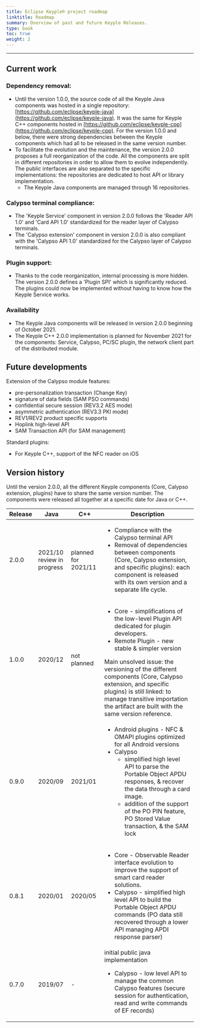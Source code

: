 ```yaml
---
title: Eclipse Keyple® project roadmap
linktitle: Roadmap
summary: Overview of past and future Keyple Releases.
type: book
toc: true
weight: 2
---
```


---
## Current work
### Dependency removal:

 - Until the version 1.0.0, the source code of all the Keyple Java components was hosted in a single repository: [https://github.com/eclipse/keyple-java](https://github.com/eclipse/keyple-java). It was the same for Keyple C++ components hosted in [https://github.com/eclipse/keyple-cpp](https://github.com/eclipse/keyple-cpp). For the version 1.0.0 and below, there were strong dependencies between the Keyple components which had all to be released in the same version number.
 - To facilitate the evolution and the maintenance, the version 2.0.0 proposes a full reorganization of the code. All the components are split in different repositories in order to allow them to evolve independently. The public interfaces are also separated to the specific implementations: the repositories are dedicated to host API or library implementation.
   - The Keyple Java components are managed through 16 repositories. 

### Calypso terminal compliance:

 - The 'Keyple Service' component in version 2.0.0 follows the 'Reader API 1.0' and 'Card API 1.0' standardized for the reader layer of Calypso terminals.
 - The 'Calypso extension' component in version 2.0.0 is also compliant with the 'Calypso API 1.0' standardized for the Calypso layer of Calypso terminals.

### Plugin support:

 - Thanks to the code reorganization, internal processing is more hidden. The version 2.0.0 defines a 'Plugin SPI' which is significantly reduced. The plugins could now be implemented without having to know how the Keyple Service works.

### Availability

 - The Keyple Java components will be released in version 2.0.0 beginning of October 2021.
 - The Keyple C++ 2.0.0 implementation is planned for November 2021 for the components: Service, Calypso, PC/SC plugin, the network client part of the distributed module.

## Future developments
Extension of the Calypso module features:

 - pre-personalization transaction (Change Key)
 - signature of data fields (SAM PSO commands)
 - confidential secure session (REV3.2 AES mode)
 - asymmetric authentication (REV3.3 PKI mode)
 - REV1/REV2 product specific supports
 - Hoplink high-level API
 - SAM Transaction API (for SAM management)

Standard plugins:

 - For Keyple C++, support of the NFC reader on iOS

## Version history
Until the version 2.0.0, all the different Keyple components (Core, Calypso extension, plugins) have to share the same version number. The components were released all together at a specific date for Java or C++.

<table>
<thead>
  <tr>
    <th>Release</th>
    <th>Java</th>
    <th>C++</th>
    <th>Description</th>
  </tr>
</thead>
<tbody>
  <tr>
    <td>2.0.0</td>
    <td>2021/10<br>review in progress</td>
    <td>planned for 2021/11</td>
    <td><ul><li>Compliance with the Calypso terminal API</li><li>Removal of dependencies between components (Core, Calypso extension, and specific plugins): each component is released with its own version and a separate life cycle.</li></ul></td>
  </tr>
  <tr>
    <td>1.0.0</td>
    <td>2020/12</td>
    <td>not planned</td>
    <td><ul><li>Core - simplifications of the low-level Plugin API dedicated for plugin developers.</li><li>Remote Plugin - new stable &amp; simpler version</li></ul>Main unsolved issue: the versioning of the different components (Core, Calypso extension, and specific plugins) is still linked: to manage transitive importation the artifact are built with the same version reference.</td>
  </tr>
  <tr>
    <td>0.9.0</td>
    <td>2020/09</td>
    <td>2021/01</td>
    <td><ul><li>Android plugins - NFC &amp; OMAPI plugins optimized for all Android versions</li><li>Calypso<ul><li>simplified high level API to parse the Portable Object APDU responses, &amp; recover the data through a card image.</li><li>addition of the support of the PO PIN feature, PO Stored Value transaction, &amp; the SAM lock</li></ul></li></ul></td>
  </tr>
  <tr>
    <td>0.8.1</td>
    <td>2020/01</td>
    <td>2020/05</td>
    <td><ul><li>Core - Observable Reader interface evolution to improve the support of smart card reader solutions.</li><li>Calypso - simplified high level API to build the Portable Object APDU commands (PO data still recovered through a lower API managing APDI response parser)</li></ul></td>
  </tr>
  <tr>
    <td>0.7.0</td>
    <td>2019/07</td>
    <td>-</td>
    <td>initial public java implementation<ul><li>Calypso - low level API to manage the common Calypso features (secure session for authentication, read and write commands of EF records)</li></ul></td>
  </tr>
</tbody>
</table>
